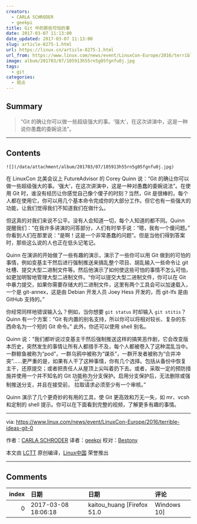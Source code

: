 ```yaml
---
creators:
  - CARLA SCHRODER
  - geekpi
title: Git 中的那些可怕的事
date: 2017-03-07 11:13:00
date_updated: 2017-03-07 11:13:00
slug: article-8275-1.html
url: https://linux.cn/article-8275-1.html
url_from: https://www.linux.com/news/event/LinuxCon-Europe/2016/terrible-ideas-git-0
image: album/201703/07/105913h55rn5g05fgnfu0j.jpg
tags:
  - git
categories:
  - 观点
---
```


## Summary

> “Git 的确让你可以做一些超级强大的事。‘强大’，在这次讲演中，这是一种说你愚蠢的委婉说法”。

***

<!-- more -->

## Contents

`![](/data/attachment/album/201703/07/105913h55rn5g05fgnfu0j.jpg)`

在 LinuxCon 北美会议上 FutureAdvisor 的 Corey Quinn 说：“Git 的确让你可以做一些超级强大的事。‘强大’，在这次讲演中，这是一种对愚蠢的委婉说法”。在使用 Git 时，谁没有经历让你感觉自己像个傻子的时刻？当然，Git 是很棒的，每个人都在使用它，你可以用几个基本命令完成你的大部分工作。但它也有一些强大的功能，让我们觉得我们不知道我们在做什么。

但这真的对我们来说不公平。没有人会知道一切，每个人知道的都不同。Quinn 提醒我们：“在我许多讲演的问答部分，人们有时举手说：“嗯，我有一个傻问题。” 你看到人们在那里说：“是啊！这是一个非常愚蠢的问题”。但是当他们得到答案时，那些这么说的人也正在低头记笔记。

Quinn 在演讲的开始做了一些有趣的演示，演示了一些你可以用 Git 做到的可怕的事情，例如变基主干然后进行强制推送来搞乱整个项目、胡乱输入一些命令让 git 吐槽、提交大型二进制文件等。然后他演示了如何使这些可怕的事情不怎么可怕，如更加明智地管理大型二进制文件。“你可以提交大型二进制文件，你可以在 Git 中暴力提交，如果你需要存储大的二进制文件，这里有两个工具会可以加速载入，一个是 git-annex，这是由 Debian 开发人员 Joey Hess 开发的，而 git-lfs 是由 GitHub 支持的。”

你经常同样地错误输入么？例如，当你想要 `git status` 时却输入 `git stitis`？Quinn 有一个方案：“Git 有内置的别名支持，所以你可以将相对较长、复杂的东西命名为一个短的 Git 命令。” 此外，你还可以使用 shell 别名。

Quinn 说：“我们都听说过变基主干然后强制推送这样的搞笑恶作剧，它会改变版本历史，突然发生的事情让所有人都措手不及，每个人都被卷入了这种混乱当中。一群鲸鱼被称为“pod”，一群乌鸦中被称为“谋杀”，一群开发者被称为“合并冲突”……更严重的是，如果有人干了这种事情，你有几个选择。包括从备份中恢复主干，还原提交；或者把责任人从屋顶上尖叫着扔下去。或者，采取一定的预防措施并使用一个并不知名的 Git 功能称为分支保护。启用分支保护后，无法删除或强制推送分支，并且在接受前，<ruby> 拉取请求 <rp>  （ </rp> <rt>  pull request </rt> <rp>  ） </rp></ruby>必须至少有一个审核。”

Quinn 演示了几个更奇妙的有用的工具，使 Git 更高效和万无一失，如 mr、vcsh 和定制的 shell 提示。你可以在下面看到完整的视频，了解更多有趣的事情。

---

via: <https://www.linux.com/news/event/LinuxCon-Europe/2016/terrible-ideas-git-0>

作者：[CARLA SCHRODER](https://www.linux.com/users/cschroder) 译者：[geekpi](https://github.com/geekpi) 校对：[Bestony](https://github.com/Bestony)

本文由 [LCTT](https://github.com/LCTT/TranslateProject) 原创编译，[Linux中国](https://linux.cn/) 荣誉推出

***

## Comments

|   index | 日期                | 日期                                   | 评论                         |
|--------:|:--------------------|:---------------------------------------|:-----------------------------|
|       0 | 2017-03-08 18:06:18 | kaitou_huang [Firefox 51.0|Windows 10] | L 神竖中指的那张是有多出名啊 |
